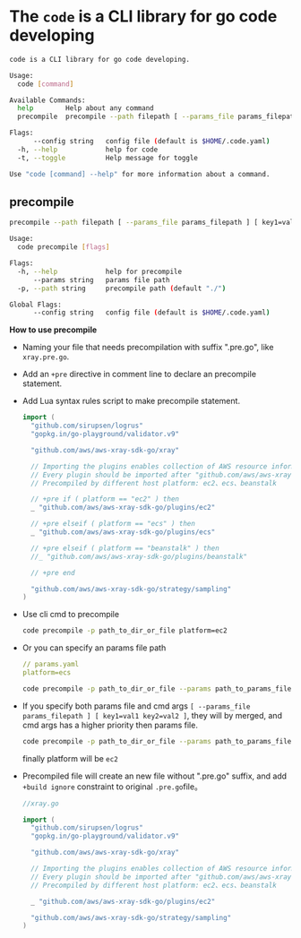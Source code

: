 # The `code` is a CLI library for go code developing


```sh
code is a CLI library for go code developing.

Usage:
  code [command]

Available Commands:
  help        Help about any command
  precompile  precompile --path filepath [ --params_file params_filepath ] [ key1=val1 key2=val2 ]

Flags:
      --config string   config file (default is $HOME/.code.yaml)
  -h, --help            help for code
  -t, --toggle          Help message for toggle

Use "code [command] --help" for more information about a command.
```



## precompile

```sh
precompile --path filepath [ --params_file params_filepath ] [ key1=val1 key2=val2 ]

Usage:
  code precompile [flags]

Flags:
  -h, --help            help for precompile
      --params string   params file path
  -p, --path string     precompile path (default "./")

Global Flags:
      --config string   config file (default is $HOME/.code.yaml)
```



**How to use precompile**

- Naming your file that needs precompilation with suffix ".pre.go", like `xray.pre.go`.

- Add an `+pre` directive in comment line to declare an precompile statement.

- Add Lua syntax rules script to make precompile statement.

  ```go
  import (
  	"github.com/sirupsen/logrus"
  	"gopkg.in/go-playground/validator.v9"
  
  	"github.com/aws/aws-xray-sdk-go/xray"
  
  	// Importing the plugins enables collection of AWS resource information at runtime.
  	// Every plugin should be imported after "github.com/aws/aws-xray-sdk-go/xray" library.
  	// Precompiled by different host platform: ec2、ecs、beanstalk
  
  	// +pre if ( platform == "ec2" ) then
  	_ "github.com/aws/aws-xray-sdk-go/plugins/ec2"
  
  	// +pre elseif ( platform == "ecs" ) then
  	_ "github.com/aws/aws-xray-sdk-go/plugins/ecs"
  
  	// +pre elseif ( platform == "beanstalk" ) then
  	//_ "github.com/aws/aws-xray-sdk-go/plugins/beanstalk"
  
  	// +pre end
  
  	"github.com/aws/aws-xray-sdk-go/strategy/sampling"
  )
  ```

- Use cli cmd to precompile

  ```sh
  code precompile -p path_to_dir_or_file platform=ec2
  ```

- Or you can specify an params file path

  ```yaml
  // params.yaml
  platform=ecs
  ```

  ```sh
  code precompile -p path_to_dir_or_file --params path_to_params_file
  ```

- If you specify both params file and cmd args `[ --params_file params_filepath ] [ key1=val1 key2=val2 ]`,  they will by merged, and cmd args has a higher  priority then params file.

  ```sh
  code precompile -p path_to_dir_or_file --params path_to_params_file platform=ec2
  ```

  finally platform will be `ec2`

- Precompiled file will create an new file without ".pre.go" suffix, and add `+build ignore` constraint to original `.pre.go`file。

  ```go
  //xray.go
  
  import (
  	"github.com/sirupsen/logrus"
  	"gopkg.in/go-playground/validator.v9"
  
  	"github.com/aws/aws-xray-sdk-go/xray"
  
  	// Importing the plugins enables collection of AWS resource information at runtime.
  	// Every plugin should be imported after "github.com/aws/aws-xray-sdk-go/xray" library.
  	// Precompiled by different host platform: ec2、ecs、beanstalk
  
  	_ "github.com/aws/aws-xray-sdk-go/plugins/ec2"
  
  	"github.com/aws/aws-xray-sdk-go/strategy/sampling"
  )
  ```

  

